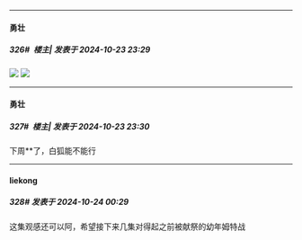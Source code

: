 ﻿
*****

####  勇壮  
##### 326#         楼主| 发表于 2024-10-23 23:29

<img src="https://p.sda1.dev/19/a682df0ad7b93aae47f61414e90c1309/6a72df8f489da7ac7897f8fdd0814bdd.png" referrerpolicy="no-referrer">
<img src="https://p.sda1.dev/19/d5b1db473db7ff39634cb2960f6340f9/e8f6b4f3c9a11f90c89ff6dce947ec41.png" referrerpolicy="no-referrer">

*****

####  勇壮  
##### 327#         楼主| 发表于 2024-10-23 23:30

下周**了，白狐能不能行


*****

####  liekong  
##### 328#       发表于 2024-10-24 00:29

这集观感还可以阿，希望接下来几集对得起之前被献祭的幼年姆特战

